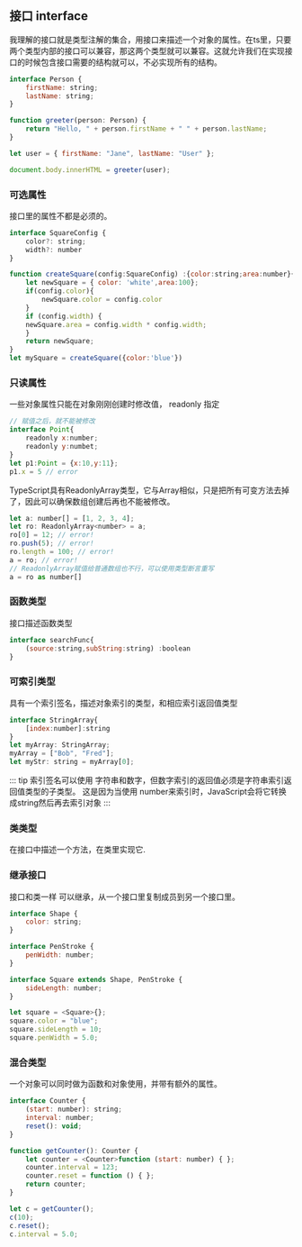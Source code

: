 ## 接口 interface

我理解的接口就是类型注解的集合，用接口来描述一个对象的属性。在ts里，只要两个类型内部的接口可以兼容，那这两个类型就可以兼容。这就允许我们在实现接口的时候包含接口需要的结构就可以，不必实现所有的结构。
```js
interface Person {
    firstName: string;
    lastName: string;
}

function greeter(person: Person) {
    return "Hello, " + person.firstName + " " + person.lastName;
}

let user = { firstName: "Jane", lastName: "User" };

document.body.innerHTML = greeter(user);
```
### 可选属性

接口里的属性不都是必须的。
```js
interface SquareConfig {
    color?: string;
    width?: number
}

function createSquare(config:SquareConfig) :{color:string;area:number}{
    let newSquare = { color: 'white',area:100};
    if(config.color){
        newSquare.color = config.color
    }
    if (config.width) {
    newSquare.area = config.width * config.width;
    }
    return newSquare;
}
let mySquare = createSquare({color:'blue'})
```
### 只读属性
一些对象属性只能在对象刚刚创建时修改值， readonly 指定
```js
// 赋值之后，就不能被修改
interface Point{
    readonly x:number;
    readonly y:numbet;
}
let p1:Point = {x:10,y:11};
p1.x = 5 // error
```

TypeScript具有ReadonlyArray<T>类型，它与Array<T>相似，只是把所有可变方法去掉了，因此可以确保数组创建后再也不能被修改。
```js
let a: number[] = [1, 2, 3, 4];
let ro: ReadonlyArray<number> = a;
ro[0] = 12; // error!
ro.push(5); // error!
ro.length = 100; // error!
a = ro; // error!
// ReadonlyArray赋值给普通数组也不行，可以使用类型断言重写
a = ro as number[]
```
### 函数类型
接口描述函数类型
```js
interface searchFunc{
    (source:string,subString:string) :boolean
}
```

### 可索引类型
具有一个索引签名，描述对象索引的类型，和相应索引返回值类型
```js
interface StringArray{
    [index:number]:string
}
let myArray: StringArray;
myArray = ["Bob", "Fred"];
let myStr: string = myArray[0];
```
::: tip
索引签名可以使用 字符串和数字，但数字索引的返回值必须是字符串索引返回值类型的子类型。 这是因为当使用 number来索引时，JavaScript会将它转换成string然后再去索引对象
:::

### 类类型
在接口中描述一个方法，在类里实现它.

### 继承接口
接口和类一样 可以继承，从一个接口里复制成员到另一个接口里。
```js
interface Shape {
    color: string;
}

interface PenStroke {
    penWidth: number;
}

interface Square extends Shape, PenStroke {
    sideLength: number;
}

let square = <Square>{};
square.color = "blue";
square.sideLength = 10;
square.penWidth = 5.0;
```
### 混合类型
一个对象可以同时做为函数和对象使用，并带有额外的属性。
```js
interface Counter {
    (start: number): string;
    interval: number;
    reset(): void;
}

function getCounter(): Counter {
    let counter = <Counter>function (start: number) { };
    counter.interval = 123;
    counter.reset = function () { };
    return counter;
}

let c = getCounter();
c(10);
c.reset();
c.interval = 5.0;
```